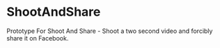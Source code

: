 ShootAndShare
=============

Prototype For Shoot And Share - Shoot a two second video and forcibly share it on Facebook.
